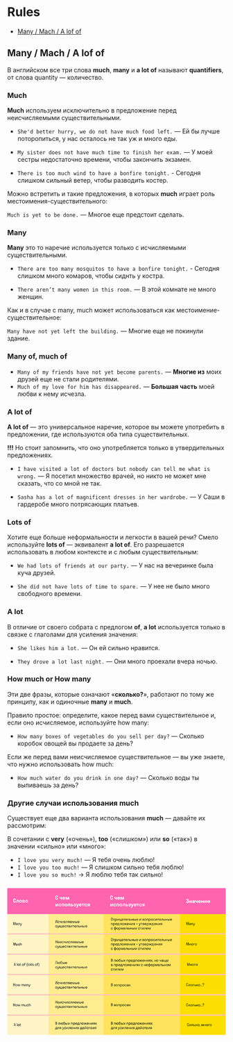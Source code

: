 # Rules
* [Many / Mach / A lof of]()

## Many / Mach / A lof of
В английском все три слова **much**, **many** и **a lot of** называют **quantifiers**, от слова quantity — количество. 
### Much
**Much** используем исключительно в предложение перед неисчисляемыми существительными.

* `She'd better hurry, we do not have much food left.` — Ей бы лучше поторопиться, у нас осталось не так уж и много еды. 

* `My sister does not have much time to finish her exam.` — У моей сестры недостаточно времени, чтобы закончить экзамен. 

* `There is too much wind to have a bonfire tonight.` - Сегодня слишком сильный ветер, чтобы разводить костер.

Можно встретить и такие предложения, в которых **much** играет роль местоимения-существительного:

`Much is yet to be done.` — Многое еще предстоит сделать. 

### Many
**Many** это то наречие используется только с исчисляемыми существительными.  

* `There are too many mosquitos to have a bonfire tonight.` - Сегодня слишком много комаров, чтобы сиднть у костра.

* `There aren’t many women in this room.` — В этой комнате не много женщин.

Как и в случае с many, much может использоваться как местоимение-существительное:

`Many have not yet left the building.` — Многие еще не покинули здание.

### Many of, much of 


* `Many of my friends have not yet become parents.` — **Многие из** моих друзей еще не стали родителями. 
* `Much of my love for him has disappeared.` — **Большая часть** моей любви к нему исчезла. 

### A lot of
**A lot of** — это универсальное наречие, которое вы можете употребить в предложении, где используются оба типа существительных.

**!!!** Но стоит запомнить, что оно употребляется только в утвердительных предложениях.

* `I have visited a lot of doctors but nobody can tell me what is wrong.` — Я посетил множество врачей, но никто не может мне сказать, что со мной не так.

* `Sasha has a lot of magnificent dresses in her wardrobe.` — У Саши в гардеробе много потрясающих платьев. 

### Lots of 
Хотите еще больше неформальности и легкости в вашей речи? Смело используйте **lots of** — эквивалент **a lot of**. Его разрешается использовать в любом контексте и с любым существительным: 

* `We had lots of friends at our party.` — У нас на вечеринке была куча друзей.

* `She did not have lots of time to spare.` — У нее не было много свободного времени. 

### A lot 
В отличие от своего собрата с предлогом **of**, **a lot** используется только в связке с глаголами для усиления значения: 

* `She likes him a lot.` — Он ей сильно нравится.

* `They drove a lot last night.` — Они много проехали вчера ночью. 

### How much or How many
Эти две фразы, которые означают «**сколько?**», работают по тому же принципу, как и одиночные **many** и **much**. 

Правило простое: определите, какое перед вами существительное и, если оно исчисляемое, используйте how many:

* `How many boxes of vegetables do you sell per day?` — Сколько коробок овощей вы продаете за день?

Если же перед вами неисчисляемое существительное — вы уже знаете, что нужно использовать how much:

* `How much water do you drink in one day?` — Сколько воды ты выпиваешь за день? 

### Другие случаи использования much
Существует еще два варианта использования **much** — давайте их рассмотрим:

В сочетании с **very** («очень»), **too** («слишком») или **so** («так») в значении «сильно» или «много»:

* `I love you very much!` — Я тебя очень люблю!
* `I love you too much!` — Я слишком сильно тебя люблю!
* `I love you so much!` → Я люблю тебя так сильно! 

### ![quantifiers](img/image.png)

## 
